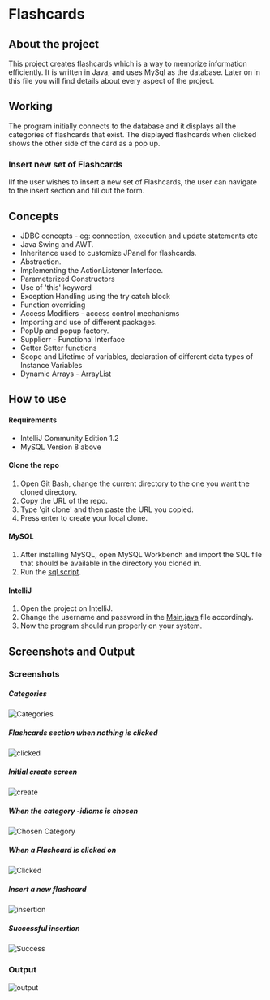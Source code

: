 # Flashcards
## About the project
This project creates flashcards which is a way to memorize information efficiently. It is written in Java, and uses MySql as the database. Later on in this file you will find details about every aspect of the project.
## Working
The program initially connects to the database and it displays all the categories of flashcards that exist.
The displayed flashcards when clicked shows the other side of the card as a pop up. 
### Insert new set of Flashcards
IIf the user wishes to insert a new set of Flashcards, the user can navigate to the insert section and fill out the form. 

## Concepts
* JDBC concepts - eg: connection, execution and update statements etc
* Java Swing and AWT.
* Inheritance used to customize JPanel for flashcards.
* Abstraction.
* Implementing the ActionListener Interface.
* Parameterized Constructors
* Use of 'this' keyword
* Exception Handling using the try catch block
* Function overriding
* Access Modifiers - access control mechanisms
* Importing and use of different packages.
* PopUp and popup factory.
* Supplierr - Functional Interface
* Getter Setter functions
* Scope and Lifetime of variables, declaration of different data types of Instance Variables
* Dynamic Arrays - ArrayList

## How to use
#### Requirements
* IntelliJ Community Edition 1.2
* MySQL Version 8 above
#### Clone the repo 
1. Open Git Bash, change the current directory to the one you want the cloned directory.
2. Copy the URL of the repo.
3. Type 'git clone' and then paste the URL you copied.
4. Press enter to create your local clone.

#### MySQL
1. After installing MySQL, open MySQL Workbench and import the SQL file that should be available in the directory you cloned in.
2. Run the [sql script](database/flash_card_cards.sql).

#### IntelliJ
1. Open the project on IntelliJ.
2. Change the username and password in the [Main.java](src/app/MAIN/Main.java) file accordingly.
3. Now the program should run properly on your system.

## Screenshots and Output

### Screenshots
##### Categories
![Categories](Screenshots/Categories.PNG)
##### Flashcards section when nothing is clicked
![clicked](Screenshots/homescreen.PNG)
##### Initial create screen
![create](Screenshots/initial_create_section.PNG)
##### When the category -idioms is chosen
![Chosen Category](Screenshots/flashcards_firstscreen.PNG)
##### When a Flashcard is clicked on
![Clicked](Screenshots/opposite_side.PNG)
##### Insert a new flashcard
![insertion](Screenshots/insertion.PNG)
##### Successful insertion
![Success](Screenshots/successfull_insertion.PNG)


### Output
![output](output/output.gif)
